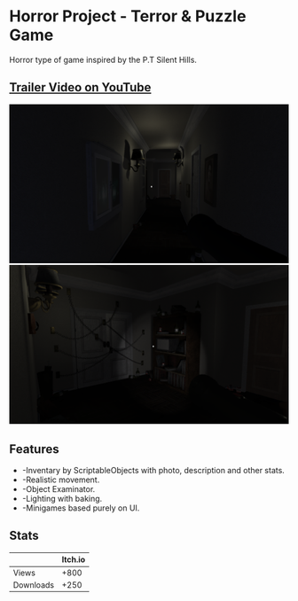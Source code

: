 # Horror Project - Terror & Puzzle Game

Horror type of game inspired by the P.T Silent Hills. 

## <a href="https://youtu.be/vVJ0DhUESY4?si=snsCS6nh3vyk_vWx"> Trailer Video on YouTube </a>

<img src="https://github.com/lucasgarciadominguez/Assets/blob/main/Captura4.png" width="800">

<img src="https://github.com/lucasgarciadominguez/Assets/blob/main/Captura5.png" width="800">

## Features

  * -Inventary by ScriptableObjects with photo, description and other stats.
  * -Realistic movement.
  * -Object Examinator.
  * -Lighting with baking.
  * -Minigames based purely on UI.

## Stats

<table>
      <thead>
        <tr>
          <th></th>
          <th>Itch.io</th>
        </tr>
      </thead>
      <tbody>
            <tr>
              <td>Views</td>
              <td>+800</td>
            </tr>
            <tr>
              <td>Downloads</td>
              <td>+250</td>
            </tr>
      </tbody>
  </table>

